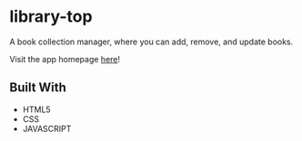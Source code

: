 # library-top

A book collection manager, where you can add, remove, and update books.

Visit the app homepage [here](jarguello1.github.io/library-top)!

## Built With

- HTML5
- CSS
- JAVASCRIPT
